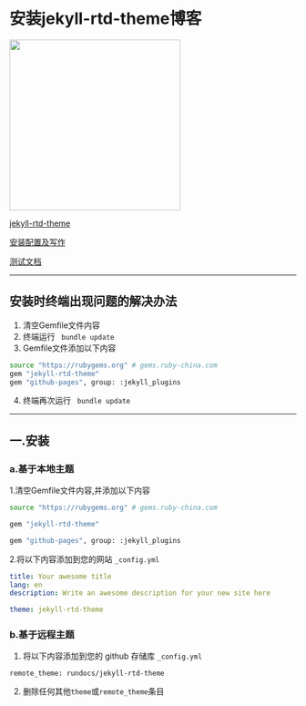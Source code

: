 # 安装jekyll-rtd-theme博客
<img src="http://themes.jekyllrc.org/thumbnails/jekyll-rtd-theme.png" width="300">  

[jekyll-rtd-theme](http://themes.jekyllrc.org/jekyll-rtd-theme/)

[安装配置及写作](https://rundocs.io/)

[测试文档](https://jekyll-rtd-theme.rundocs.io/)

***
## 安装时终端出现问题的解决办法
1. 清空Gemfile文件内容
2. 终端运行 ` bundle update`
3. Gemfile文件添加以下内容
```bash
source "https://rubygems.org" # gems.ruby-china.com
gem "jekyll-rtd-theme"
gem "github-pages", group: :jekyll_plugins
```
4. 终端再次运行 ` bundle update`

***
## 一.安装
### a.基于本地主题
1.清空Gemfile文件内容,并添加以下内容

```bash
source "https://rubygems.org" # gems.ruby-china.com

gem "jekyll-rtd-theme"

gem "github-pages", group: :jekyll_plugins
```

2.将以下内容添加到您的网站 `_config.yml`

```yml
title: Your awesome title
lang: en
description: Write an awesome description for your new site here

theme: jekyll-rtd-theme
```
### b.基于远程主题
1.  将以下内容添加到您的 github 存储库 `_config.yml`

```
remote_theme: rundocs/jekyll-rtd-theme
```

2.  删除任何其他`theme`或`remote_theme`条目